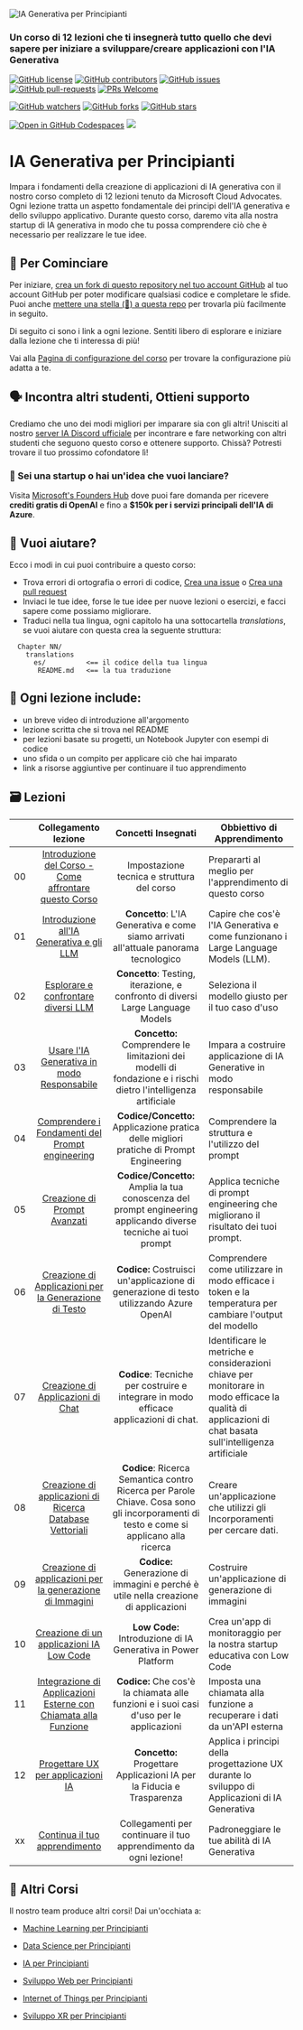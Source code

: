 ![IA Generativa per Principianti](../../img/1.png)

### Un corso di 12 lezioni che ti insegnerà tutto quello che devi sapere per iniziare a sviluppare/creare applicazioni con l'IA Generativa

[![GitHub license](https://img.shields.io/github/license/microsoft/Generative-AI-For-Beginners.svg)](https://github.com/microsoft/Generative-AI-For-Beginners/blob/master/LICENSE?WT.mc_id=academic-105485-koreyst)
[![GitHub contributors](https://img.shields.io/github/contributors/microsoft/Generative-AI-For-Beginners.svg)](https://GitHub.com/microsoft/Generative-AI-For-Beginners/graphs/contributors/?WT.mc_id=academic-105485-koreyst)
[![GitHub issues](https://img.shields.io/github/issues/microsoft/Generative-AI-For-Beginners.svg)](https://GitHub.com/microsoft/Generative-AI-For-Beginners/issues/?WT.mc_id=academic-105485-koreyst)
[![GitHub pull-requests](https://img.shields.io/github/issues-pr/microsoft/Generative-AI-For-Beginners.svg)](https://GitHub.com/microsoft/Generative-AI-For-Beginners/pulls/?WT.mc_id=academic-105485-koreyst)
[![PRs Welcome](https://img.shields.io/badge/PRs-welcome-brightgreen.svg?style=flat-square)](http://makeapullrequest.com)

[![GitHub watchers](https://img.shields.io/github/watchers/microsoft/Generative-AI-For-Beginners.svg?style=social&label=Watch)](https://GitHub.com/microsoft/Generative-AI-For-Beginners/watchers/?WT.mc_id=academic-105485-koreyst)
[![GitHub forks](https://img.shields.io/github/forks/microsoft/Generative-AI-For-Beginners.svg?style=social&label=Fork)](https://GitHub.com/microsoft/Generative-AI-For-Beginners/network/?WT.mc_id=academic-105485-koreyst)
[![GitHub stars](https://img.shields.io/github/stars/microsoft/Generative-AI-For-Beginners.svg?style=social&label=Star)](https://GitHub.com/microsoft/Generative-AI-For-Beginners/stargazers/?WT.mc_id=academic-105485-koreyst)

[![Open in GitHub Codespaces](https://img.shields.io/static/v1?style=for-the-badge&label=GitHub+Codespaces&message=Open&color=lightgrey&logo=github)](https://codespaces.new/microsoft/generative-ai-for-beginners?WT.mc_id=academic-105485-koreyst)
[![](https://dcbadge.vercel.app/api/server/ByRwuEEgH4)](https://aka.ms/genai-discord)

# IA Generativa per Principianti

Impara i fondamenti della creazione di applicazioni di IA generativa con il nostro corso completo di 12 lezioni tenuto da Microsoft Cloud Advocates. Ogni lezione tratta un aspetto fondamentale dei principi dell'IA generativa e dello sviluppo applicativo. Durante questo corso, daremo vita alla nostra startup di IA generativa in modo che tu possa comprendere ciò che è necessario per realizzare le tue idee.

## 🌱 Per Cominciare

Per iniziare, [crea un fork di questo repository nel tuo account GitHub](https://github.com/microsoft/generative-ai-for-beginners/fork?WT.mc_id=academic-105485-koreyst) al tuo account GitHub per poter modificare qualsiasi codice e completare le sfide. Puoi anche [mettere una stella (🌟) a questa repo](https://docs.github.com/en/get-started/exploring-projects-on-github/saving-repositories-with-stars?WT.mc_id=academic-105485-koreyst) per trovarla più facilmente in seguito.

Di seguito ci sono i link a ogni lezione. Sentiti libero di esplorare e iniziare dalla lezione che ti interessa di più!

Vai alla [Pagina di configurazione del corso](./00-course-setup/README.md) per trovare la configurazione più adatta a te.

## 🗣️ Incontra altri studenti, Ottieni supporto

Crediamo che uno dei modi migliori per imparare sia con gli altri! Unisciti al nostro [server IA Discord ufficiale](https://aka.ms/genai-discord) per incontrare e fare networking con altri studenti che seguono questo corso e ottenere supporto. Chissà? Potresti trovare il tuo prossimo cofondatore lì!

### 🚀 Sei una startup o hai un'idea che vuoi lanciare?

Visita [Microsoft's Founders Hub](https://aka.ms/genai-foundershub) dove puoi fare domanda per ricevere **crediti gratis di OpenAI** e fino a **$150k per i servizi principali dell'IA di Azure**.

## 🙏 Vuoi aiutare?

Ecco i modi in cui puoi contribuire a questo corso:

- Trova errori di ortografia o errori di codice, [Crea una issue](https://github.com/microsoft/generative-ai-for-beginners/issues?WT.mc_id=academic-105485-koreyst) o [Crea una pull request](https://github.com/microsoft/generative-ai-for-beginners/pulls?WT.mc_id=academic-105485-koreyst)
- Inviaci le tue idee, forse le tue idee per nuove lezioni o esercizi, e facci sapere come possiamo migliorare.
- Traduci nella tua lingua, ogni capitolo ha una sottocartella _translations_, se vuoi aiutare con questa crea la seguente struttura:

```text
  Chapter NN/
    translations
      es/          <== il codice della tua lingua
       README.md   <== la tua traduzione
```

## 📂 Ogni lezione include:

- un breve video di introduzione all'argomento
- lezione scritta che si trova nel README
- per lezioni basate su progetti, un Notebook Jupyter con esempi di codice
- uno sfida o un compito per applicare ciò che hai imparato
- link a risorse aggiuntive per continuare il tuo apprendimento

## 🗃️ Lezioni
|       |              Collegamento lezione              |                       Concetti Insegnati                       |                     Obbiettivo di Apprendimento                  |                             
| :---: | :------------------------------------: | :---------------------------------------------------------: | ----------------------------------------------------------- |
| 00 | [Introduzione del Corso - Come affrontare questo Corso](./00-course-setup/README.md?WT.mc_id=academic-105485-koreyst) | Impostazione tecnica e struttura del corso | Prepararti al meglio per l'apprendimento di questo corso| 
| 01 | [Introduzione all'IA Generativa e gli LLM](./01-introduction-to-genai/README.md?WT.mc_id=academic-105485-koreyst) | **Concetto**: L'IA Generativa e come siamo arrivati all'attuale panorama tecnologico |  Capire che cos'è l'IA Generativa e come funzionano i Large Language Models (LLM).                   |
| 02 | [Esplorare e confrontare diversi LLM](./02-exploring-and-comparing-different-llms/README.md?WT.mc_id=academic-105485-koreyst) | **Concetto**: Testing, iterazione, e confronto di diversi Large Language Models | Seleziona il modello giusto per il tuo caso d'uso | 
| 03 | [Usare l'IA Generativa in modo Responsabile](./03-using-generative-ai-responsibly/README.md?WT.mc_id=academic-105485-koreyst)| **Concetto:** Comprendere le limitazioni dei modelli di fondazione e i rischi dietro l'intelligenza artificiale  | Impara a costruire applicazione di IA Generative in modo responsabile
| 04 | [Comprendere i Fondamenti del Prompt engineering](./04-prompt-engineering-fundamentals/README.md?WT.mc_id=academic-105485-koreyst) | **Codice/Concetto:** Applicazione pratica delle migliori pratiche di Prompt Engineering |  Comprendere la struttura e l'utilizzo del prompt|  
| 05 | [Creazione di Prompt Avanzati](./05-advanced-prompts/README.md?WT.mc_id=academic-105485-koreyst) | **Codice/Concetto:** Amplia la tua conoscenza del prompt engineering applicando diverse tecniche ai tuoi prompt |  Applica tecniche di prompt engineering che migliorano il risultato dei tuoi prompt. | 
| 06 | [Creazione di Applicazioni per la Generazione di Testo](./06-text-generation-apps/README.md?WT.mc_id=academic-105485-koreyst)  | **Codice:** Costruisci un'applicazione di generazione di testo utilizzando Azure OpenAI | Comprendere come utilizzare in modo efficace i token e la temperatura per cambiare l'output del modello | |
| 07 | [Creazione di Applicazioni di Chat](./07-building-chat-applications/README.md?WT.mc_id=academic-105485-koreyst) | **Codice**: Tecniche per costruire e integrare in modo efficace applicazioni di chat. | Identificare le metriche e considerazioni chiave per monitorare in modo efficace la qualità di applicazioni di chat basata sull'intelligenza artificiale | 
| 08 | [Creazione di applicazioni di Ricerca Database Vettoriali](./08-building-search-applications/README.md?WT.mc_id=academic-105485-koreyst) | **Codice**: Ricerca Semantica contro Ricerca per Parole Chiave. Cosa sono gli incorporamenti di testo e come si applicano alla ricerca |  Creare un'applicazione che utilizzi gli Incorporamenti per cercare dati. | 
| 09 | [Creazione di applicazioni per la generazione di Immagini](./09-building-image-applications/README.md?WT.mc_id=academic-105485-koreyst)  | **Codice:** Generazione di immagini e perché è utile nella creazione di applicazioni | Costruire un'applicazione di generazione di immagini | 
| 10 | [Creazione di un applicazioni IA Low Code](./10-building-low-code-ai-applications/README.md?WT.mc_id=academic-105485-koreyst)  | **Low Code:** Introduzione di IA Generativa in Power Platform | Crea un'app di monitoraggio per la nostra startup educativa con Low Code| |
| 11 | [Integrazione di Applicazioni Esterne con Chiamata alla Funzione](./11-integrating-with-function-calling/README.md?WT.mc_id=academic-105485-koreyst)  | **Codice:** Che cos'è la chiamata alle funzioni e i suoi casi d'uso per le applicazioni | Imposta una chiamata alla funzione a recuperare i dati da un'API esterna | |
| 12 | [Progettare UX per applicazioni IA](./12-designing-ux-for-ai-applications/README.md?WT.mc_id=academic-105485-koreyst) | **Concetto:** Progettare Applicazioni IA per la Fiducia e Trasparenza | Applica i principi della progettazione UX durante lo sviluppo di Applicazioni di IA Generativa | |
| xx | [Continua il tuo apprendimento](./13-continued-learning/README.md?WT.mc_id=academic-105485-koreyst)  | Collegamenti per continuare il tuo apprendimento da ogni lezione! | Padroneggiare le tue abilità di IA Generativa | |                                                                                     |     |

## 🎒 Altri Corsi

Il nostro team produce altri corsi! Dai un'occhiata a:

- [Machine Learning per Principianti](https://aka.ms/ml-beginners?WT.mc_id=academic-105485-koreyst)
- [Data Science per Principianti](https://aka.ms/datascience-beginners?WT.mc_id=academic-105485-koreyst)
- [IA per Principianti](https://aka.ms/ai-beginners?WT.mc_id=academic-105485-koreyst)

- [Sviluppo Web per Principianti](https://aka.ms/webdev-beginners?WT.mc_id=academic-105485-koreyst)
- [Internet of Things per Principianti](https://aka.ms/iot-beginners?WT.mc_id=academic-105485-koreyst)

- [Sviluppo XR per Principianti](https://github.com/microsoft/xr-development-for-beginners?WT.mc_id=academic-105485-koreyst)
